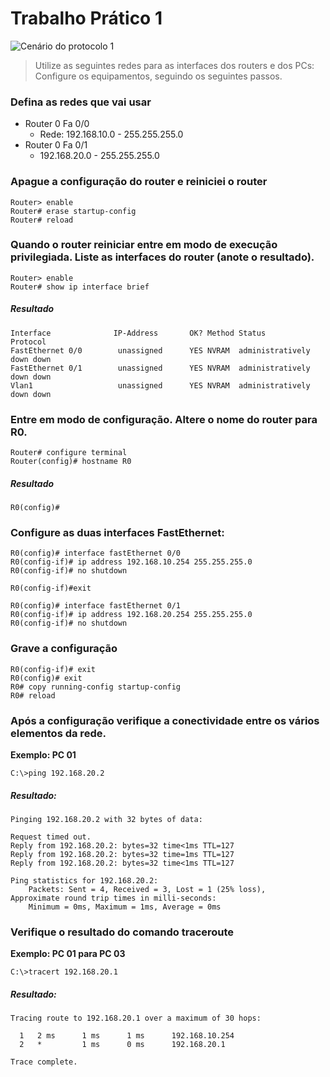 # Trabalho Prático 1

<div class="card-dcn">
    <img src="/images/data_communication_and_computer_network/practical/1R2L.png" alt="Cenário do protocolo 1"/>
</div>

> Utilize as seguintes redes para as interfaces dos routers e dos PCs: Configure os equipamentos, seguindo os seguintes passos.

### Defina as redes que vai usar
- Router 0 Fa 0/0
    - Rede: 192.168.10.0 - 255.255.255.0
- Router 0 Fa 0/1
    - 192.168.20.0 - 255.255.255.0

### Apague a configuração do router e reiniciei o router
```batch
Router> enable
Router# erase startup-config
Router# reload
```

### Quando o router reiniciar entre em modo de execução privilegiada. Liste as interfaces do router (anote o resultado).
```batch
Router> enable
Router# show ip interface brief
```
##### Resultado
```batch
Interface              IP-Address       OK? Method Status               Protocol
FastEthernet 0/0        unassigned      YES NVRAM  administratively down down
FastEthernet 0/1        unassigned      YES NVRAM  administratively down down
Vlan1                   unassigned      YES NVRAM  administratively down down
```

### Entre em modo de configuração. Altere o nome do router para R0.
```batch
Router# configure terminal
Router(config)# hostname R0
```
##### Resultado
```batch
R0(config)#
```

### Configure as duas interfaces FastEthernet:
```batch
R0(config)# interface fastEthernet 0/0
R0(config-if)# ip address 192.168.10.254 255.255.255.0
R0(config-if)# no shutdown

R0(config-if)#exit

R0(config)# interface fastEthernet 0/1
R0(config-if)# ip address 192.168.20.254 255.255.255.0
R0(config-if)# no shutdown
```
### Grave a configuração
```batch
R0(config-if)# exit
R0(config)# exit
R0# copy running-config startup-config
R0# reload
```

### Após a configuração verifique a conectividade entre os vários elementos da rede.
__Exemplo: PC 01__
```batch
C:\>ping 192.168.20.2
```
##### Resultado:
```batch
Pinging 192.168.20.2 with 32 bytes of data:

Request timed out.
Reply from 192.168.20.2: bytes=32 time<1ms TTL=127
Reply from 192.168.20.2: bytes=32 time=1ms TTL=127
Reply from 192.168.20.2: bytes=32 time<1ms TTL=127

Ping statistics for 192.168.20.2:
    Packets: Sent = 4, Received = 3, Lost = 1 (25% loss),
Approximate round trip times in milli-seconds:
    Minimum = 0ms, Maximum = 1ms, Average = 0ms
```

### Verifique o resultado do comando traceroute
__Exemplo: PC 01 para PC 03__
```batch
C:\>tracert 192.168.20.1
```
##### Resultado:
```batch
Tracing route to 192.168.20.1 over a maximum of 30 hops:

  1   2 ms      1 ms      1 ms      192.168.10.254
  2   *         1 ms      0 ms      192.168.20.1

Trace complete.
```